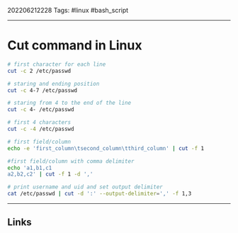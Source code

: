 202206212228
Tags: #linux #bash_script 

---

# Cut command in Linux

```bash
# first character for each line
cut -c 2 /etc/passwd

# staring and ending position
cut -c 4-7 /etc/passwd

# staring from 4 to the end of the line
cut -c 4- /etc/passwd

# first 4 characters
cut -c -4 /etc/passwd

# first field/column
echo -e 'first_column\tsecond_column\tthird_column' | cut -f 1

#first field/column with comma delimiter
echo 'a1,b1,c1
a2,b2,c2' | cut -f 1 -d ','

# print username and uid and set output delimiter
cat /etc/passwd | cut -d ':' --output-delimiter=',' -f 1,3
```

---
## Links